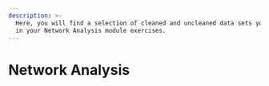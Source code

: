 ```yaml
---
description: >-
  Here, you will find a selection of cleaned and uncleaned data sets you can use
  in your Network Analysis module exercises.
---
```


# Network Analysis

